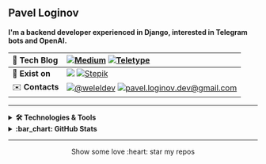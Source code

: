 ## Pavel Loginov

**I'm a backend developer experienced in Django, interested in Telegram bots and OpenAI.**

| :pencil: **Tech Blog**| <a href="https://medium.com/@pavel.loginov.dev"><img src="https://img.shields.io/badge/Medium-12100E?style=flat&logo=medium&logoColor=white" alt="Medium" /></a> <a href="https://teletype.in/@loginovpavel"><img src="https://img.shields.io/badge/Teletype-2CA5E0?style=flat&logoColor=white" alt="Teletype" /></a>|
|:-|:-|
| 🚀 **Exist on**| <a href="https://www.codewars.com/users/-welel-"><img src="https://www.codewars.com/users/-welel-/badges/micro" /></a> <a href="https://stepik.org/users/45294126"><img src="https://img.shields.io/badge/Stekip-12100E?style=flat&logoColor=white" alt="Stepik" /></a>|
| :envelope: **Contacts**| <a href="https://t.me/weleldev"><img src="https://img.shields.io/badge/@weleldev-2CA5E0?style=flat&logo=telegram&logoColor=white" alt="@weleldev" /></a> <a href="mailto:pavel.loginov.dev@gmail.com"><img src="https://img.shields.io/badge/-pavel.loginov.dev@gmail.com-%2314354c.svg?style=flat&logo=gmail&logoColor=red" alt="pavel.loginov.dev@gmail.com" /></a> |

---

<details>
<summary><b>🛠️ Technologies & Tools</b></summary>

|Main|
|:-:|
|<img src="https://img.shields.io/badge/Python-%2314354c.svg?logo=Python&logoColor=white&style=flat" alt="Python" /> <img src="https://img.shields.io/badge/Flask-%23000.svg?style=flat&logo=flask&logoColor=white" alt="Flask" /> <img src="https://img.shields.io/badge/Django-%23092e20.svg?logo=django&logoColor=white&style=flat" alt="Django" /> <img src="https://img.shields.io/badge/Postgres-%23336791.svg?logo=postgresql&logoColor=white&style=flat" alt="Postgres" />  <img src="https://img.shields.io/badge/Linux-%23fcc624.svg?logo=linux&logoColor=white&style=flat" alt="Linux" /> <img src="https://img.shields.io/badge/git-%23d22128.svg?logo=git&logoColor=white&style=flat" alt="Git" /> <img src="https://img.shields.io/badge/Docker-%230db7ed.svg?style=flat&logo=docker&logoColor=white" alt="Docker" /> <img src="https://img.shields.io/badge/Docker Compose-%23d22128.svg?style=flat&logo=docker&logoColor=white" alt="Dcoker Compose" /> <img src="https://img.shields.io/badge/-ElasticSearch-005571?style=flat&logo=elasticsearch" alt="ElasticSearch" /> <img src="https://img.shields.io/badge/Apache%20Kafka-000?style=flat&logo=apachekafka" alt="Kafka" /> |
|**Experienced**|
|<img src="https://img.shields.io/badge/HTML5-%23e34f26.svg?logo=html5&logoColor=white&style=flat" alt="HTML5" /> <img src="https://img.shields.io/badge/CSS3-%231572b6.svg?logo=css3&logoColor=white&style=flat" alt="CSS3" /> <img src="https://img.shields.io/badge/Bootstrap-%237952b3.svg?logo=bootstrap&logoColor=white&style=flat" alt="Bootstrap" /> <img src="https://img.shields.io/badge/aiogram 3-%2300ADD8.svg?style=flat&logo=telegram&logoColor=white" alt="aiogram 3" /> <img src="https://img.shields.io/badge/Redis-%23a51f17.svg?logo=redis&logoColor=white&style=flat" alt="Redis" />|
|**Explore & Use**|
|<img src="https://img.shields.io/badge/Go-%2300ADD8.svg?style=flat&logo=go&logoColor=white" alt="Golang" /> <img src="https://img.shields.io/badge/FastAPI-005571?style=flat&logo=fastapi" alt="FastAPI" /> <img src="https://img.shields.io/badge/Django-REST-ff1709?style=flat&logo=django&logoColor=white&color=ff1709&labelColor=gray" alt="DRF" /> <img src="https://img.shields.io/badge/MongoDB-%234ea94b.svg?style=flat&logo=mongodb&logoColor=white" alt="Mongo DB" /> <img src="https://img.shields.io/badge/Celery-3DDC84.svg?style=flat&logo=celery&logoColor=white" alt="Celery" /> <img src="https://img.shields.io/badge/JavaScript-%23323330.svg?style=flat&logo=javascript&logoColor=%23F7DF1E" alt="JS" /> <img src="https://img.shields.io/badge/nginx-%23009639.svg?style=flat&logo=nginx&logoColor=white" alt="nginx" /> <img src="https://img.shields.io/badge/Selenium-%23009639.svg?style=flat&logo=selenium&logoColor=white" alt="Selenium" /> |
|**Tools**|
|<img src="https://img.shields.io/badge/Jupyter-%23FA0F00.svg?style=flat&logo=jupyter&logoColor=white" alt="Jupyter Notebook" /> <img src="https://img.shields.io/badge/VS%20Code-0078d7.svg?style=flat&logo=visual-studio-code&logoColor=white" alt="Visual Studio Code" /> <img src="https://img.shields.io/badge/Markdown-%23000000.svg?style=flat&logo=markdown&logoColor=white" alt="Markdown" /> <img src="https://img.shields.io/badge/Obsidian-%23483699.svg?style=flat&logo=obsidian&logoColor=white" alt="Obsidian" /> <img src="https://img.shields.io/badge/Colab-%23F46800.svg?style=flat&logo=googlecolab&logoColor=white" alt="Colab" /> <img src="https://img.shields.io/badge/Adobe%20Photoshop-%2331A8FF.svg?style=flat&logo=adobe%20photoshop&logoColor=white" alt="Adobe Photoshop" /> <img src="https://img.shields.io/badge/ChatGPT-%23000000.svg?style=flat&logo=openai&logoColor=white" alt="ChatGPT" />|
</details>

<details>
<summary><b>:bar_chart: GitHub Stats</b></summary>

<p align="center"><img src="https://streak-stats.demolab.com?user=welel&theme=flag-india&hide_border=true&date_format=j%20M%5B%20Y%5D&background=DD272700&stroke=0211DD" atl="commits_stat" width="420"/></p>

<p align="center"><img src="https://komarev.com/ghpvc/?username=welel&color=orange"></p>
</details>

---
<p align="center">Show some love :heart: star my repos</p>







<!--
<details>
<summary><b>💡 Current Project</b></summary>

<img src="https://camo.githubusercontent.com/ea165e2ba59ef0cbdad777ca1ff5fdfe552ab21ade7571285df6ce01f87551b6/68747470733a2f2f692e6962622e636f2f5a4d6a397476722f6f75747075742d6f6e6c696e65706e67746f6f6c732e706e67" width="40%" align="right" alt="Screenshot]" />

<a href="https://github.com/welel/noted" _target="blank"><img alt="noted_logo" src="imgs/noted_logo2.png" width="100" align="left" /></a>

[NoteD](https://github.com/welel/noted) is a platform designed for creating and sharing personal notes, allowing users to search for relevant topics, save, download and follow notes from other users. The platform also enables users to search for notes on specific sources of information such as books, articles, videos, lectures and other types of content. The project was developed with the primary goals of providing an opportunity for me to learn and improve my skills while creating it, as well as a showcase for recruiters to demonstrate my coding abilities.

[![NoteD Repo Card](https://github-readme-stats.vercel.app/api/pin/?username=welel&repo=noted)](https://github.com/welel/noted)
</details>

| :computer: **Portfolio**| [loginovpavel.ru](https://loginovpavel.ru/)|


-->



<!--
|**Forgotten**|
| <img src="https://img.shields.io/badge/Java-%23ED8B00.svg?style=flat&logo=java&logoColor=white" alt="Java" /> <img src="https://img.shields.io/badge/Go-%2300ADD8.svg?style=flat&logo=go&logoColor=white" alt="Go" /> <img src="https://img.shields.io/badge/C++-%2300599C.svg?style=flat&logo=c%2B%2B&logoColor=white" alt="cpp"/> <img src="https://img.shields.io/badge/Matlab-%23F7A41D.svg?style=flat&logo=matlab&logoColor=white" alt="Matlab"/> <img src="https://img.shields.io/badge/Assembly-%23007ACC.svg?style=flat&logo=assembly&logoColor=white" alt="Assembly"/> <img src="https://img.shields.io/badge/Heroku-%23430098.svg?style=flat&logo=heroku&logoColor=white" alt="Heroku" /> <img src="https://img.shields.io/badge/TensorFlow-%23FF6F00.svg?style=flat&logo=TensorFlow&logoColor=white" alt="TensorFlow" /> <img src="https://img.shields.io/badge/Keras-%23D00000.svg?style=flat&logo=Keras&logoColor=white" alt="Keras" /> <img src="https://img.shields.io/badge/Android-3DDC84?style=flat&logo=android&logoColor=white" alt="Android" /> <img src="https://img.shields.io/badge/PyQt5-%298729.svg?style=flat&logo=pyqt&logoColor=white" alt="PyQt5" /> |


-->




<!-- | 🌱 **Building**| <a href="https://github.com/welel/noted"><img alt="noted_logo" src="imgs/noted_logo2.png" width="65"/></a>| -->
<!-- | 👔 **Hire me**| [Resume](https://loginovpavel.ru/resume.pdf)| -->


<!-- <p align="center"><img src="imgs/cover.jpeg" alt="cover" width="700" /></p> -->


<!-- <h2 align="center">
  Hi <img alt="hi" src="https://raw.githubusercontent.com/aemmadi/aemmadi/master/wave.gif" width="35"/>, I'm Pavel
</h2>
<a href="https://github.com/welel/welel/blob/main/README.rus.md" ><img alt="ru" src="https://img.shields.io/badge/%D0%B2%D0%B5%D1%80%D1%81%D0%B8%D1%8F-%D0%BD%D0%B0%20%D1%80%D1%83%D1%81%D1%81%D0%BA%D0%BE%D0%BC-blue"/></a>

<img align="right" alt="Mark" src="imgs/WATNEY.png" height="340" />

<h3 align="center">A curious backend developer based in Saint-Petersburg</h3>

I'm a passionate developer with a **higher education in computer science**. I'm currently **seeking challenging career opportunities**. I have a strong mastery of **Python, Django** and mostly work in a **Linux** environment. Proficient in creating visually appealing and user-friendly frontend using **HTML, CSS, JavaScript, and Bootstrap**.

For a detailed overview of my coding skills and abilities, please visit my current project - [NoteD](https://welel-noted.site/en/), [on GitHub](https://github.com/welel/noted). This project showcases my technical expertise and attention to detail, and will give you a clear understanding of the quality of work I am capable of delivering. 

<h4 align="center">🔍 looking for a job &nbsp; | &nbsp;  &nbsp; | &nbsp; 💬 contact me <a href="mailto:pavel.loginov.dev@gmail.com" ><img src="https://img.shields.io/badge/-gmail-informational?style=flat&logo=gmail" alt="gmail"/></a></h4>
-->

<!--
<details>
<summary><b>😎 Some Things About Me</b></summary>

* 📱 Believe that spending less time on social networks can make us happier.

* 📓 Get knowledge on [Stepik](https://stepik.org/), [Real Python](https://realpython.com/), [Very Academy](https://www.youtube.com/channel/UC1mxuk7tuQT2D0qTMgKji3w), [Yandex Academy](https://www.youtube.com/c/%D0%90%D0%BA%D0%B0%D0%B4%D0%B5%D0%BC%D0%B8%D1%8F%D0%AF%D0%BD%D0%B4%D0%B5%D0%BA%D1%81%D0%B0/about) besides books and docs.

* 🏃 Really love running.

* 📚 Books have impacted me: "Trilogy of Desire" (T.D.), "Sapiens: A Brief History of Humankind" (Y.N.H.), "The Power of Now" (E.T.)
</details>
-->
